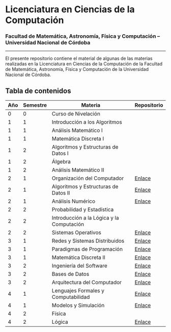 # Licenciatura en Ciencias de la Computación

### Facultad de Matemática, Astronomía, Física y Computación – Universidad Nacional de Córdoba

---

El presente repositorio contiene el material de algunas de las materias realizadas en la Licenciatura en Ciencias de la Computación de la Facultad de Matemática, Astronomía, Física y Computación de la Universidad Nacional de Córdoba.

## Tabla de contenidos

<div align="center">

<!-- prettier-ignore -->
| Año | Semestre | Materia | Repositorio |
| --- | -------- | ------- | ----------- |
| 0 | 0 | Curso de Nivelación | |
| 1 | 1 | Introducción a los Algoritmos | |
| 1 | 1 | Análisis Matemático I | |
| 1 | 1 | Matemática Discreta I | |
| 1 | 2 | Algoritmos y Estructuras de Datos I | |
| 1 | 2 | Álgebra | |
| 1 | 2 | Análisis Matemático II | |
| 2 | 1 | Organización del Computador | [Enlace](https://github.com/helcsnewsxd/famaf-computer_science-computer_organization) |
| 2 | 1 | Algoritmos y Estructuras de Datos II | [Enlace](https://github.com/helcsnewsxd/famaf-computer_science-data_structures_and_algorithms_ii) |
| 2 | 1 | Análisis Numérico | [Enlace](https://github.com/helcsnewsxd/famaf-computer_science-numerical_analysis) |
| 2 | 2 | Probabilidad y Estadística | |
| 2 | 2 | Introducción a la Lógica y la Computación | |
| 2 | 2 | Sistemas Operativos | [Enlace](https://github.com/helcsnewsxd/famaf-computer_science-operating_systems) |
| 3 | 1 | Redes y Sistemas Distribuidos | [Enlace](https://github.com/helcsnewsxd/famaf-computer_science-networks_and_distributed_systems) |
| 3 | 1 | Paradigmas de Programación | [Enlace](https://github.com/helcsnewsxd/famaf-computer_science-programming_paradigms) |
| 3 | 1 | Matemática Discreta II | [Enlace](https://github.com/helcsnewsxd/famaf-computer_science-discrete_mathematics_ii) |
| 3 | 2 | Ingeniería del Software | [Enlace](https://github.com/helcsnewsxd/famaf-computer_science-software_engineering) |
| 3 | 2 | Bases de Datos | [Enlace](https://github.com/helcsnewsxd/famaf-computer_science-databases) |
| 3 | 2 | Arquitectura del Computador | [Enlace](https://github.com/helcsnewsxd/famaf-computer_science-computer_architecture) |
| 4 | 1 | Lenguajes Formales y Computabilidad | [Enlace](https://github.com/helcsnewsxd/famaf-computer_science-formal_languages_and_computability) |
| 4 | 1 | Modelos y Simulación | [Enlace](https://github.com/helcsnewsxd/famaf-computer_science-models_and_simulation) |
| 4 | 2 | Física | |
| 4 | 2 | Lógica | [Enlace](https://github.com/helcsnewsxd/famaf-computer_science-logic) |

</div>
